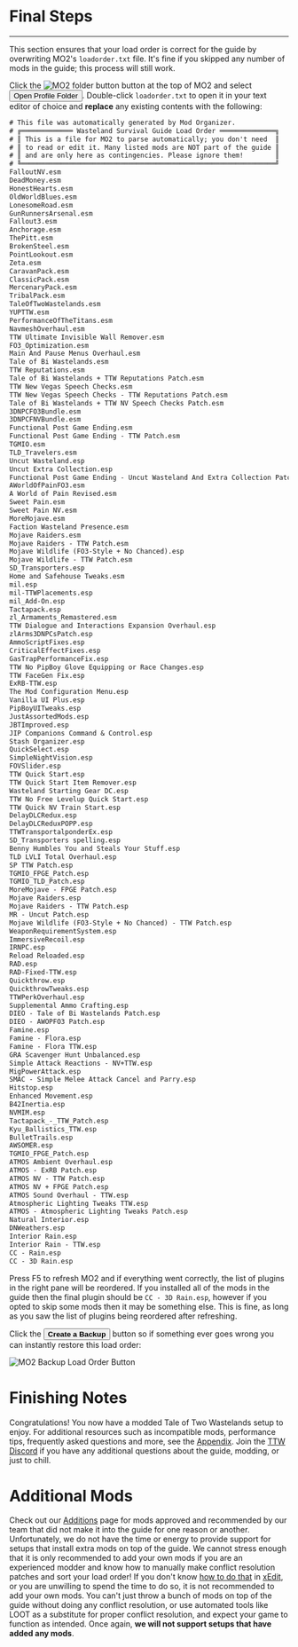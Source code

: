 ﻿# Final Steps 

---

This section ensures that your load order is correct for the guide by overwriting
MO2's `loadorder.txt` file. It's fine if you skipped any number of mods in the guide;
this process will still work.

Click the ![MO2 folder button](../static/img/mo2_folders.webp) button at the top of MO2 and select <button>Open Profile Folder</button>. Double-click `loadorder.txt` to open it in your text editor of choice and **replace** any existing contents with the following:

```txt title="C:\Users<YOUR USERNAME>\AppData\Local\ModOrganizer\TTW\profiles\Default\loadorder.txt"
# This file was automatically generated by Mod Organizer.
# ╔═════════════ Wasteland Survival Guide Load Order ══════════════╗
# ║ This is a file for MO2 to parse automatically; you don't need  ║
# ║ to read or edit it. Many listed mods are NOT part of the guide ║
# ║ and are only here as contingencies. Please ignore them!        ║
# ╚════════════════════════════════════════════════════════════════╝
FalloutNV.esm
DeadMoney.esm
HonestHearts.esm
OldWorldBlues.esm
LonesomeRoad.esm
GunRunnersArsenal.esm
Fallout3.esm
Anchorage.esm
ThePitt.esm
BrokenSteel.esm
PointLookout.esm
Zeta.esm
CaravanPack.esm
ClassicPack.esm
MercenaryPack.esm
TribalPack.esm
TaleOfTwoWastelands.esm
YUPTTW.esm
PerformanceOfTheTitans.esm
NavmeshOverhaul.esm
TTW Ultimate Invisible Wall Remover.esm
FO3_Optimization.esm
Main And Pause Menus Overhaul.esm
Tale of Bi Wastelands.esm
TTW Reputations.esm
Tale of Bi Wastelands + TTW Reputations Patch.esm
TTW New Vegas Speech Checks.esm
TTW New Vegas Speech Checks - TTW Reputations Patch.esm
Tale of Bi Wastelands + TTW NV Speech Checks Patch.esm
3DNPCFO3Bundle.esm
3DNPCFNVBundle.esm
Functional Post Game Ending.esm
Functional Post Game Ending - TTW Patch.esm
TGMIO.esm
TLD_Travelers.esm
Uncut Wasteland.esp
Uncut Extra Collection.esp
Functional Post Game Ending - Uncut Wasteland And Extra Collection Patch.esm
AWorldOfPainFO3.esm
A World of Pain Revised.esm
Sweet Pain.esm
Sweet Pain NV.esm
MoreMojave.esm
Faction Wasteland Presence.esm
Mojave Raiders.esm
Mojave Raiders - TTW Patch.esm
Mojave Wildlife (FO3-Style + No Chanced).esp
Mojave Wildlife - TTW Patch.esm
SD_Transporters.esp
Home and Safehouse Tweaks.esm
mil.esp
mil-TTWPlacements.esp
mil_Add-On.esp
Tactapack.esp
zl_Armaments_Remastered.esm
TTW Dialogue and Interactions Expansion Overhaul.esp
zlArms3DNPCsPatch.esp
AmmoScriptFixes.esp
CriticalEffectFixes.esp
GasTrapPerformanceFix.esp
TTW No PipBoy Glove Equipping or Race Changes.esp
TTW FaceGen Fix.esp
ExRB-TTW.esp
The Mod Configuration Menu.esp
Vanilla UI Plus.esp
PipBoyUITweaks.esp
JustAssortedMods.esp
JBTImproved.esp
JIP Companions Command & Control.esp
Stash Organizer.esp
QuickSelect.esp
SimpleNightVision.esp
FOVSlider.esp
TTW Quick Start.esp
TTW Quick Start Item Remover.esp
Wasteland Starting Gear DC.esp
TTW No Free Levelup Quick Start.esp
TTW Quick NV Train Start.esp
DelayDLCRedux.esp
DelayDLCReduxPOPP.esp
TTWTransportalponderEx.esp
SD_Transporters spelling.esp
Benny Humbles You and Steals Your Stuff.esp
TLD LVLI Total Overhaul.esp
SP TTW Patch.esp
TGMIO_FPGE_Patch.esp
TGMIO_TLD_Patch.esp
MoreMojave - FPGE Patch.esp
Mojave Raiders.esp
Mojave Raiders - TTW Patch.esp
MR - Uncut Patch.esp
Mojave Wildlife (FO3-Style + No Chanced) - TTW Patch.esp
WeaponRequirementSystem.esp
ImmersiveRecoil.esp
IRNPC.esp
Reload Reloaded.esp
RAD.esp
RAD-Fixed-TTW.esp
Quickthrow.esp
QuickthrowTweaks.esp
TTWPerkOverhaul.esp
Supplemental Ammo Crafting.esp
DIEO - Tale of Bi Wastelands Patch.esp
DIEO - AWOPFO3 Patch.esp
Famine.esp
Famine - Flora.esp
Famine - Flora TTW.esp
GRA Scavenger Hunt Unbalanced.esp
Simple Attack Reactions - NV+TTW.esp
MigPowerAttack.esp
SMAC - Simple Melee Attack Cancel and Parry.esp
Hitstop.esp
Enhanced Movement.esp
B42Inertia.esp
NVMIM.esp
Tactapack_-_TTW_Patch.esp
Kyu_Ballistics_TTW.esp
BulletTrails.esp
AWSOMER.esp
TGMIO_FPGE_Patch.esp
ATMOS Ambient Overhaul.esp
ATMOS - ExRB Patch.esp
ATMOS NV - TTW Patch.esp
ATMOS NV + FPGE Patch.esp
ATMOS Sound Overhaul - TTW.esp
Atmospheric Lighting Tweaks TTW.esp
ATMOS - Atmospheric Lighting Tweaks Patch.esp
Natural Interior.esp
DNWeathers.esp
Interior Rain.esp
Interior Rain - TTW.esp
CC - Rain.esp
CC - 3D Rain.esp
```

Press F5 to refresh MO2 and if everything went correctly, the list of plugins in the right pane will be reordered. If you installed all of the mods in the guide then the final plugin should be `CC - 3D Rain.esp`, however if you opted to skip some mods then it may be something else. This is fine, as long as you saw the list of plugins being reordered after refreshing.

Click the <button>**Create a Backup**</button> button so if something ever goes wrong you can instantly restore this load order:

![MO2 Backup Load Order Button](../static/img/backup.webp)

# Finishing Notes

Congratulations! You now have a modded Tale of Two Wastelands setup to enjoy. For additional resources such as incompatible mods, performance tips, frequently asked questions and more, see the [Appendix](appendix). Join the [TTW Discord](https://discord.gg/taleoftwowastelands) if you have any additional questions about the guide, modding, or just to chill.

# Additional Mods

Check out our [Additions](additions) page for mods approved and recommended by our team that did not make it into the guide for one reason or another. Unfortunately, we do not have the time or energy to provide support for setups that install extra mods on top of the guide. We cannot stress enough that it is only recommended to add your own mods if you are an experienced modder and know how to manually make conflict resolution patches and sort your load order! If you don't know [how to do that](https://moddinglinked.com/themethod.html) in [xEdit](https://moddinglinked.com/xedit.html), or you are unwilling to spend the time to do so, it is not recommended to add your own mods. You can't just throw a bunch of mods on top of the guide without doing any conflict resolution, or use automated tools like LOOT as a substitute for proper conflict resolution, and expect your game to function as intended. Once again, **we will not support setups that have added any mods**.
